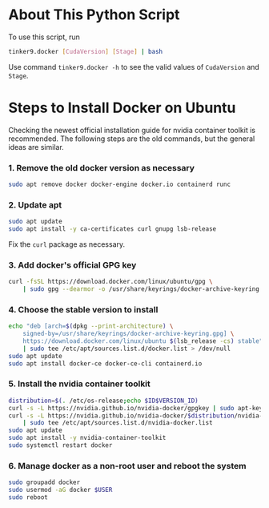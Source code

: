 # About This Python Script

To use this script, run
```bash
tinker9.docker [CudaVersion] [Stage] | bash
```

Use command `tinker9.docker -h` to see the valid values of `CudaVersion` and `Stage`.

# Steps to Install Docker on Ubuntu

Checking the newest official installation guide for nvidia container toolkit
is recommended. The following steps are the old commands, but the general ideas are similar.

### 1. Remove the old docker version as necessary
```bash
sudo apt remove docker docker-engine docker.io containerd runc
```

### 2. Update apt
```bash
sudo apt update
sudo apt install -y ca-certificates curl gnupg lsb-release
```
Fix the `curl` package as necessary.

### 3. Add docker's official GPG key
```bash
curl -fsSL https://download.docker.com/linux/ubuntu/gpg \
    | sudo gpg --dearmor -o /usr/share/keyrings/docker-archive-keyring.gpg
```

### 4. Choose the stable version to install
```bash
echo "deb [arch=$(dpkg --print-architecture) \
    signed-by=/usr/share/keyrings/docker-archive-keyring.gpg] \
    https://download.docker.com/linux/ubuntu $(lsb_release -cs) stable" \
    | sudo tee /etc/apt/sources.list.d/docker.list > /dev/null
sudo apt update
sudo apt install docker-ce docker-ce-cli containerd.io
```

### 5. Install the nvidia container toolkit
```bash
distribution=$(. /etc/os-release;echo $ID$VERSION_ID)
curl -s -L https://nvidia.github.io/nvidia-docker/gpgkey | sudo apt-key add -
curl -s -L https://nvidia.github.io/nvidia-docker/$distribution/nvidia-docker.list \
    | sudo tee /etc/apt/sources.list.d/nvidia-docker.list
sudo apt update
sudo apt install -y nvidia-container-toolkit
sudo systemctl restart docker
```

### 6. Manage docker as a non-root user and reboot the system
```bash
sudo groupadd docker
sudo usermod -aG docker $USER
sudo reboot
```
